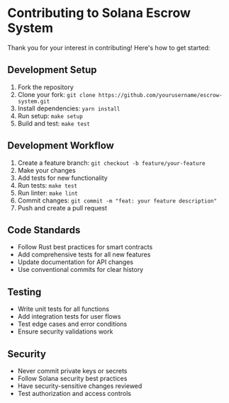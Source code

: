 # Contributing to Solana Escrow System

Thank you for your interest in contributing! Here's how to get started:

## Development Setup

1. Fork the repository
2. Clone your fork: `git clone https://github.com/yourusername/escrow-system.git`
3. Install dependencies: `yarn install`
4. Run setup: `make setup`
5. Build and test: `make test`

## Development Workflow

1. Create a feature branch: `git checkout -b feature/your-feature`
2. Make your changes
3. Add tests for new functionality
4. Run tests: `make test`
5. Run linter: `make lint`
6. Commit changes: `git commit -m "feat: your feature description"`
7. Push and create a pull request

## Code Standards

- Follow Rust best practices for smart contracts
- Add comprehensive tests for all new features
- Update documentation for API changes
- Use conventional commits for clear history

## Testing

- Write unit tests for all functions
- Add integration tests for user flows
- Test edge cases and error conditions
- Ensure security validations work

## Security

- Never commit private keys or secrets
- Follow Solana security best practices
- Have security-sensitive changes reviewed
- Test authorization and access controls
